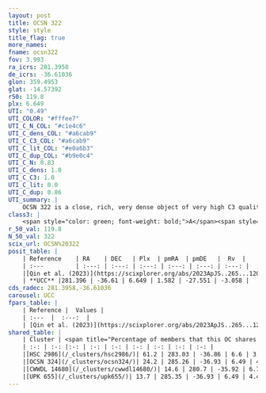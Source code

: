 ```yaml
---
layout: post
title: OCSN 322
style: style
title_flag: true
more_names: 
fname: ocsn322
fov: 3.993
ra_icrs: 281.3958
de_icrs: -36.61036
glon: 359.4953
glat: -14.57392
r50: 119.8
plx: 6.649
UTI: "0.49"
UTI_COLOR: "#fffee7"
UTI_C_N_COL: "#c1e4c6"
UTI_C_dens_COL: "#a6cab9"
UTI_C_C3_COL: "#a6cab9"
UTI_C_lit_COL: "#e0a6b3"
UTI_C_dup_COL: "#b9e0c4"
UTI_C_N: 0.83
UTI_C_dens: 1.0
UTI_C_C3: 1.0
UTI_C_lit: 0.0
UTI_C_dup: 0.86
UTI_summary: |
    OCSN 322 is a close, rich, very dense object of very high C3 quality. It was recently reported in the literature.<br><br>This is very likely a unique object, which shares a small percentage of members with at least one previously reported entry, and a small percentage with at least one entry reported in the same catalogue.
class3: |
    <span style="color: green; font-weight: bold;">A</span><span style="color: green; font-weight: bold;">A</span>
r_50_val: 119.8
N_50_val: 322
scix_url: OCSN%20322
posit_table: |
    | Reference    | RA    | DEC   | Plx  | pmRA  | pmDE   |  Rv  |
    | :---         | :---: | :---: | :---: | :---: | :---: | :---: |
    |[Qin et al. (2023)](https://scixplorer.org/abs/2023ApJS..265...12Q) | 281.0 | -35.83 | 6.71 | 1.02 | -27.52 | -3.05 |
    | **UCC** |281.396 | -36.61 | 6.649 | 1.582 | -27.551 | -3.058 | 
cds_radec: 281.3958,-36.61036
carousel: UCC
fpars_table: |
    | Reference |  Values |
    | :---  |  :---:  |
    | [Qin et al. (2023)](https://scixplorer.org/abs/2023ApJS..265...12Q) | `E(B-V)=0.17, m-M=6.28, logt=7.15` |
shared_table: |
    | Cluster | <span title="Percentage of members that this OC shares with the ones listed">%</span>   | RA   | DEC   | Plx   | pmRA  | pmDE  | Rv | UTI |
    | :-: | :-: |:-: | :-: | :-: | :-: | :-: | :-: | :-: |
    |[HSC 2986](/_clusters/hsc2986/)| 61.2 | 283.03 | -36.86 | 6.6 | 3.1 | -27.52 | -2.65 |0.08 |
    |[OCSN 324](/_clusters/ocsn324/)| 24.2 | 285.26 | -36.93 | 6.49 | 4.34 | -27.26 | -2.82 |0.27 |
    |[CWWDL 14680](/_clusters/cwwdl14680/)| 14.6 | 280.7 | -35.92 | 6.73 | 1.19 | -27.63 | -1.43 |0.0 |
    |[UPK 655](/_clusters/upk655/)| 13.7 | 285.35 | -36.93 | 6.49 | 4.42 | -27.19 | -5.14 |0.61 |
---
```

